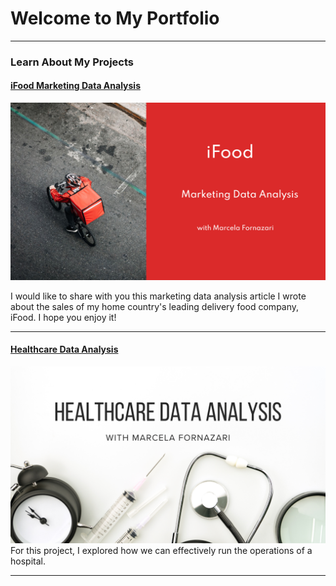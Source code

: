 # Welcome to My Portfolio

---

### Learn About My Projects

#### [iFood Marketing Data Analysis](https://www.linkedin.com/pulse/excel-ifood-marketing-data-analysis-project-marcela-fornazari-bqhhc/)
[<img src="images/ifood.png"/>](https://www.linkedin.com/pulse/excel-ifood-marketing-data-analysis-project-marcela-fornazari-bqhhc/)

I would like to share with you this marketing data analysis article I wrote about the sales of my home country's leading delivery food company, iFood. I hope you enjoy it!

---
#### [Healthcare Data Analysis](https://www.linkedin.com/pulse/sql-healthcare-data-analysis-marcela-fornazari-jwijc/?trackingId=%2Be5irgRiST%2BUvwhY5TaFvw%3D%3D)
[<img src="images/Healthcare.png"/>]([https://www.linkedin.com/pulse/excel-ifood-marketing-data-analysis-project-marcela-fornazari-bqhhc](https://www.linkedin.com/pulse/sql-healthcare-data-analysis-marcela-fornazari-jwijc/?trackingId=%2Be5irgRiST%2BUvwhY5TaFvw%3D%3D)/)
For this project, I explored how we can effectively run the operations of a hospital.  

---




